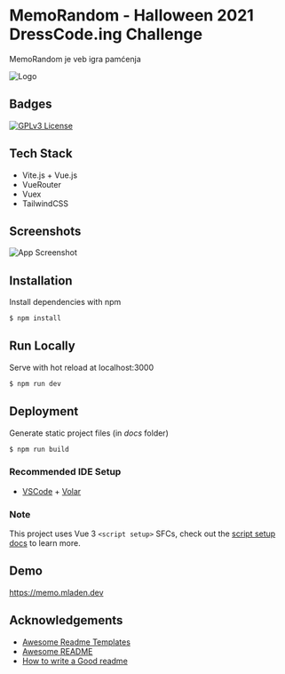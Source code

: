 # MemoRandom - Halloween 2021 DressCode.ing Challenge

MemoRandom je veb igra pamćenja

![Logo](https://dev-to-uploads.s3.amazonaws.com/uploads/articles/th5xamgrr6se0x5ro4g6.png)

## Badges

[![GPLv3 License](https://img.shields.io/badge/License-GPL%20v3-yellow.svg)](https://opensource.org/licenses/)

## Tech Stack

- Vite.js + Vue.js
- VueRouter
- Vuex
- TailwindCSS

## Screenshots

![App Screenshot](https://via.placeholder.com/468x300?text=App+Screenshot+Here)

## Installation

Install dependencies with npm

```bash
$ npm install
```

## Run Locally

Serve with hot reload at localhost:3000

```bash
$ npm run dev
```

## Deployment

Generate static project files (in _docs_ folder)

```bash
$ npm run build
```

### Recommended IDE Setup

- [VSCode](https://code.visualstudio.com/) + [Volar](https://marketplace.visualstudio.com/items?itemName=johnsoncodehk.volar)

### Note

This project uses Vue 3 `<script setup>` SFCs, check out the [script setup docs](https://v3.vuejs.org/api/sfc-script-setup.html#sfc-script-setup) to learn more.

## Demo

https://memo.mladen.dev

## Acknowledgements

- [Awesome Readme Templates](https://awesomeopensource.com/project/elangosundar/awesome-README-templates)
- [Awesome README](https://github.com/matiassingers/awesome-readme)
- [How to write a Good readme](https://bulldogjob.com/news/449-how-to-write-a-good-readme-for-your-github-project)
